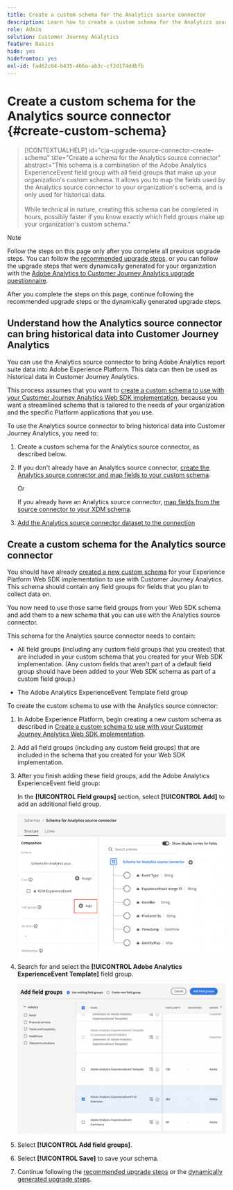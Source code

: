```yaml
---
title: Create a custom schema for the Analytics source connector
description: Learn how to create a custom schema for the Analytics source connector
role: Admin
solution: Customer Journey Analytics
feature: Basics
hide: yes
hidefromtoc: yes
exl-id: fad62c04-b435-466a-ab3c-cf2d174ddbfb
---
```

# Create a custom schema for the Analytics source connector {#create-custom-schema}

<!-- markdownlint-disable MD034 -->

>[!CONTEXTUALHELP]
>id="cja-upgrade-source-connector-create-schema"
>title="Create a schema for the Analytics source connector"
>abstract="This schema is a combination of the Adobe Analytics ExperienceEvent field group with all field groups that make up your organization's custom schema. It allows you to map the fields used by the Analytics source connector to your organization's schema, and is only used for historical data.<br><br>While technical in nature, creating this schema can be completed in hours, possibly faster if you know exactly which field groups make up your organization's custom schema."

<!-- markdownlint-enable MD034 -->

>[!NOTE]
> 
>Follow the steps on this page only after you complete all previous upgrade steps. You can follow the [recommended upgrade steps](/help/getting-started/cja-upgrade/cja-upgrade-recommendations.md#recommended-upgrade-steps-for-most-organizations), or you can follow the upgrade steps that were dynamically generated for your organization with the [Adobe Analytics to Customer Journey Analytics upgrade questionnaire](https://gigazelle.github.io/cja-ttv/). 
>
>After you complete the steps on this page, continue following the recommended upgrade steps or the dynamically generated upgrade steps. 

## Understand how the Analytics source connector can bring historical data into Customer Journey Analytics

You can use the Analytics source connector to bring Adobe Analytics report suite data into Adobe Experience Platform. This data can then be used as historical data in Customer Journey Analytics.

This process assumes that you want to [create a custom schema to use with your Customer Journey Analytics Web SDK implementation](/help/getting-started/cja-upgrade/cja-upgrade-schema-create.md), because you want a streamlined schema that is tailored to the needs of your organization and the specific Platform applications that you use. 

To use the Analytics source connector to bring historical data into Customer Journey Analytics, you need to: 

1. Create a custom schema for the Analytics source connector, as described below.

1. If you don't already have an Analytics source connector, [create the Analytics source connector and map fields to your custom schema](/help/getting-started/cja-upgrade/cja-upgrade-source-connector.md).

   Or

   If you already have an Analytics source connector, [map fields from the source connector to your XDM schema](/help/getting-started/cja-upgrade/cja-upgrade-from-source-connector.md).

1. [Add the Analytics source connector dataset to the connection](/help/getting-started/cja-upgrade/cja-upgrade-source-connector-dataset.md)

## Create a custom schema for the Analytics source connector

You should have already [created a new custom schema](/help/getting-started/cja-upgrade/cja-upgrade-schema-create.md) for your Experience Platform Web SDK implementation to use with Customer Journey Analytics. This schema should contain any field groups for fields that you plan to collect data on. 

You now need to use those same field groups from your Web SDK schema and add them to a new schema that you can use with the Analytics source connector. 

This schema for the Analytics source connector needs to contain:

* All field groups (including any custom field groups that you created) that are included in your custom schema that you created for your Web SDK implementation. (Any custom fields that aren't part of a default field group should have been added to your Web SDK schema as part of a custom field group.)

* The Adobe Analytics ExperienceEvent Template field group

To create the custom schema to use with the Analytics source connector:

1. In Adobe Experience Platform, begin creating a new custom schema as described in [Create a custom schema to use with your Customer Journey Analytics Web SDK implementation](/help/getting-started/cja-upgrade/cja-upgrade-schema-create.md).

1. Add all field groups (including any custom field groups) that are included in the schema that you created for your Web SDK implementation.

1. After you finish adding these field groups, add the Adobe Analytics ExperienceEvent field group: 

   In the **[!UICONTROL Field groups]** section, select **[!UICONTROL Add]** to add an additional field group. 

   ![Add field group to schema](assets/schema-add-field-group.png)

1. Search for and select the **[!UICONTROL Adobe Analytics ExperienceEvent Template]** field group.

   ![Add the Adobe Analytics ExperienceEvent field group](assets/schema-experienceevent.png)

1. Select **[!UICONTROL Add field groups]**.

1. Select **[!UICONTROL Save]** to save your schema.

1. Continue following the [recommended upgrade steps](/help/getting-started/cja-upgrade/cja-upgrade-recommendations.md#recommended-upgrade-steps-for-most-organizations) or the [dynamically generated upgrade steps](https://gigazelle.github.io/cja-ttv/).
